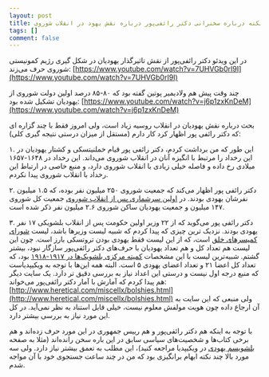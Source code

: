 ```yaml
---
layout: post
title: چند نکته درباره سخنرانی دکتر رائفی‌پور درباره نقش یهود در انقلاب شوروی
tags: []
comment: false
---
```


در این ویدئو دکتر رائفی‌پور از نقش تاثیرگذار یهودیان در شکل گیری رژیم کمونیستی
شوروی حرف می‌زند: [https://www.youtube.com/watch?v=7UHVGb0rI9I](https://www.youtube.com/watch?v=7UHVGb0rI9I)

چند وقت پیش هم ولادیمیر پوتین گفته بود که ۸۰-۸۵ درصد اولین دولت شوروی از یهودیان
تشکیل شده بود: [https://www.youtube.com/watch?v=j6p1zxKnDeM](https://www.youtube.com/watch?v=j6p1zxKnDeM)

بحث درباره نقش یهودیان در انقلاب روسیه زیاد است، ولی امروز فقط با چند گزاره ای که
دکتر رائفی پور اظهار کرد کار دارم (مستقل از میزان درستی نتیجه گیری کلی):

۱. این طور که من برداشت کردم، دکتر رائفی پور قیام خملنیتسکی و کشتار یهودیان در
این رخداد را مرتبط با انگیزه آنان در انقلاب شوروی می‌داند. این رخداد در ۱۶۴۸-۱۶۵۷
میلادی رخ داده و فاصله خیلی زیادی با انقلاب شوروی دارد، و منبع خاصی در ارتباط این
رخداد با انقلاب شوروی پیدا نکردم.

۲. دکتر رائفی پور اظهار می‌کند که جمعیت شوروی ۲۵۰ میلیون نفر بوده، که ۱.۵ میلیون
نفرشان یهودی بودند. در [اولین سرشماری پس از انقلاب شوروی](https://en.wikipedia.org/wiki/First_All-Union_Census_of_the_Soviet_Union)
جمعیت کل شوروی ۱۴۷ میلیون و جمعیت یهودیان ساکن شوروی ۲.۶ میلیون نفر ذکر شده است.

۳. دکتر رائفی پور می‌گوید که از ۲۲ وزیر اولین حکومت پس از انقلاب بلشویکی ۱۷ نفر
یهودی بودند. نزدیک ترین چیزی که پیدا کردم که شبیه لیست وزیرها باشد، لیست
[شورای کمیسرهای خلق](https://en.wikipedia.org/wiki/Council_of_People%27s_Commissars)
است، که از این لیست فقط یهودی بودن تروتسکی بارز است. چون این لیست هم تعداد کل و
هم تعداد یهودیان با حرف‌های دکتر رائفی‌پور سازگار نبود، بیشتر گشتم. شبیه‌ترین لیست
با این مشخصات [کمیته مرکزی بلشویک‌ها در ۱۹۱۷-۱۹۱۸](https://en.wikipedia.org/wiki/Central_Committee_elected_by_the_6th_Congress_of_the_Russian_Social_Democratic_Labour_Party_(Bolsheviks))
بود، که تعداد کل اعضا ۲۱ و تعداد اعضای یهودی ۵ است. البته همه این‌ها با توجه به
ویکیپدیاست که منبع درجه اول نیست و درستی این اعداد نیاز به بررسی دقیق تر دارد.
یک سایت دیگر هم پیدا کردم که آمارش با آمار دکتر رائفی‌پور می‌خواند: [http://www.heretical.com/miscellx/bolshies.html](http://www.heretical.com/miscellx/bolshies.html)
ولی منبعی که این سایت به آن ارجاع داده چون هویت مولفش معلوم نیست، خیلی قابل استناد
به نظر نمی‌آید. در کل این مورد نیاز به بررسی بیشتر دارد.

با توجه به اینکه هم دکتر رائفی‌پور و هم رییس جمهوری در این مورد حرف زده‌اند و هم
برخی کتاب‌ها و شخصیت‌های سیاسی سابق در این باره سخن رانده‌اند (مثلا به صفحه
[بلشویسم یهودی](https://en.wikipedia.org/wiki/Jewish_Bolshevism) در ویکیپدیا 
مراجعه کنید)، این مطلب به تعمق بیشتر نیاز دارد. ولی سه مورد بالا چند نکته ابهام
برانگیزی بود که من در چند ساعت جستجوی خود با آن مواجه شدم.
